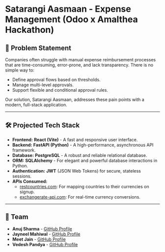 # Satarangi Aasmaan - Expense Management (Odoo x Amalthea Hackathon)

## 🚩 Problem Statement

Companies often struggle with manual expense reimbursement processes that are time-consuming, error-prone, and lack transparency. There is no simple way to:
*   Define approval flows based on thresholds.
*   Manage multi-level approvals.
*   Support flexible and conditional approval rules.

Our solution, Satarangi Aasmaan, addresses these pain points with a modern, full-stack application.

---

## 🛠️ Projected Tech Stack

*   **Frontend:** **React (Vite)** - A fast and responsive user interface.
*   **Backend:** **FastAPI (Python)** - A high-performance, asynchronous API framework.
*   **Database:** **PostgreSQL** - A robust and reliable relational database.
*   **ORM:** **SQLAlchemy** - For elegant and powerful database interactions in Python.
*   **Authentication:** **JWT** (JSON Web Tokens) for secure, stateless sessions.
*   **APIs Consumed:**
    *   [restcountries.com](https://restcountries.com/): For mapping countries to their currencies on signup.
    *   [exchangerate-api.com](https://www.exchangerate-api.com/): For real-time currency conversions.

---

## 👥 Team
* **Anuj Sharma** - [GitHub Profile](https://github.com/AnujSharma-05)
* **Jayneel Mahiwal** - [GitHub Profile](https://github.com/Hyper099)
* **Meet Jain** - [GitHub Profile](https://github.com/MeetJain05)
* **Vedesh Pandya** - [GitHub Profile](https://github.com/VedeshP)